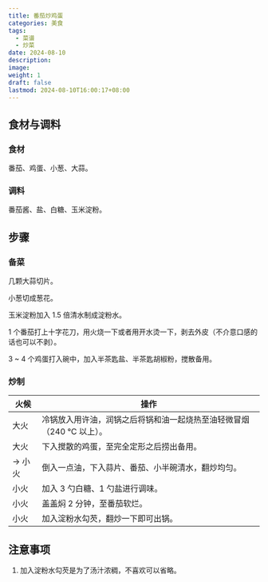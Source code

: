 ```yaml
---
title: 番茄炒鸡蛋
categories: 美食
tags:
  - 菜谱
  - 炒菜
date: 2024-08-10
description: 
image: 
weight: 1
draft: false
lastmod: 2024-08-10T16:00:17+08:00
---
```

## 食材与调料

### 食材

番茄、鸡蛋、小葱、大蒜。

### 调料

番茄酱、盐、白糖、玉米淀粉。

## 步骤

### 备菜

几颗大蒜切片。

小葱切成葱花。

玉米淀粉加入 1.5 倍清水制成淀粉水。

1 个番茄打上十字花刀，用火烧一下或者用开水烫一下，剥去外皮（不介意口感的话也可以不剥）。

3 ~ 4 个鸡蛋打入碗中，加入半茶匙盐、半茶匙胡椒粉，搅散备用。

### 炒制

| 火候    | 操作                                    |
| ----- | ------------------------------------- |
| 大火    | 冷锅放入用许油，润锅之后将锅和油一起烧热至油轻微冒烟（240 ℃ 以上）。 |
| 大火    | 下入搅散的鸡蛋，至完全定形之后捞出备用。                  |
| -> 小火 | 倒入一点油，下入蒜片、番茄、小半碗清水，翻炒均匀。             |
| 小火    | 加入 3 勺白糖、1 勺盐进行调味。                    |
| 小火    | 盖盖焖 2 分钟，至番茄软烂。                       |
| 小火    | 加入淀粉水勾芡，翻炒一下即可出锅。                     |

## 注意事项

1. 加入淀粉水勾芡是为了汤汁浓稠，不喜欢可以省略。


